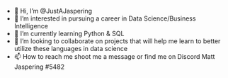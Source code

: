 - 👋 Hi, I’m @JustAJaspering
- 👀 I’m interested in pursuing a career in Data Science/Business Intelligence
- 🌱 I’m currently learning Python & SQL
- 💞️ I’m looking to collaborate on projects that will help me learn to better utilize these languages in data science
- 📫 How to reach me shoot me a message or find me on Discord Matt Jaspering #5482

<!---
JustAJaspering/JustAJaspering is a ✨ special ✨ repository because its `README.md` (this file) appears on your GitHub profile.
You can click the Preview link to take a look at your changes.
--->
